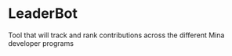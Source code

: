 # LeaderBot
Tool that will track and rank contributions across the different Mina developer programs
